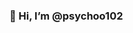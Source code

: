 ### 👋 Hi, I’m @psychoo102

<!---
psychoo102/psychoo102 is a ✨ special ✨ repository because its `README.md` (this file) appears on your GitHub profile.
You can click the Preview link to take a look at your changes.
--->

